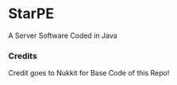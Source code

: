 # StarPE
A Server Software Coded in Java

### Credits
Credit goes to Nukkit for Base Code of this Repo! 
